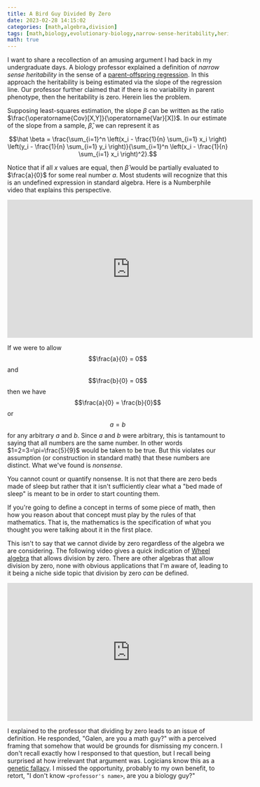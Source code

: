 ```yaml
---
title: A Bird Guy Divided By Zero
date: 2023-02-28 14:15:02
categories: [math,algebra,division]
tags: [math,biology,evolutionary-biology,narrow-sense-heritability,heritability,algebra,division,zero]
math: true
---
```


I want to share a recollection of an amusing argument I had back in my undergraduate days. A biology professor explained a definition of *narrow sense heritability* in the sense of a [parent-offspring regression](https://en.wikipedia.org/wiki/Heritability#Parent-offspring_regression). In this approach the heritability is being estimated via the slope of the regression line. Our professor further claimed that if there is no variability in parent phenotype, then the heritability is zero. Herein lies the problem.

Supposing least-squares estimation, the slope $\beta$ can be written as the ratio $\frac{\operatorname{Cov}[X,Y]}{\operatorname{Var}[X]}$. In our estimate of the slope from a sample, $\hat \beta$, we can represent it as

$$\hat \beta = \frac{\sum_{i=1}^n \left(x_i - \frac{1}{n} \sum_{i=1} x_i \right) \left(y_i - \frac{1}{n} \sum_{i=1} y_i \right)}{\sum_{i=1}^n \left(x_i - \frac{1}{n} \sum_{i=1} x_i \right)^2}.$$

Notice that if all $x$ values are equal, then $\hat \beta$ would be partially evaluated to $\frac{a}{0}$ for some real number $a$. Most students will recognize that this is an undefined expression in standard algebra. Here is a Numberphile video that explains this perspective.

<iframe width="560" height="315" src="https://www.youtube.com/embed/BRRolKTlF6Q" title="YouTube video player" frameborder="0" allow="accelerometer; autoplay; clipboard-write; encrypted-media; gyroscope; picture-in-picture; web-share" allowfullscreen></iframe>

If we were to allow 
$$\frac{a}{0} = 0$$
and 
$$\frac{b}{0} = 0$$
then we have
$$\frac{a}{0} = \frac{b}{0}$$
or 
$$a = b$$ for any arbitrary $a$ and $b$. Since $a$ and $b$ were arbitrary, this is tantamount to saying that all numbers are the same number. In other words $1=2=3=\pi=\frac{5}{9}$ would be taken to be true. But this violates our assumption (or construction in standard math) that these numbers are distinct. What we've found is *nonsense*.

You cannot count or quantify nonsense. It is not that there are zero beds made of sleep but rather that it isn't sufficiently clear what a "bed made of sleep" is meant to be in order to start counting them.

If you're going to define a concept in terms of some piece of math, then how you reason about that concept must play by the rules of that mathematics. That is, the mathematics is the specification of what you thought you were talking about it in the first place.

This isn't to say that we cannot divide by zero regardless of the algebra we are considering. The following video gives a quick indication of [Wheel algebra](https://en.wikipedia.org/wiki/Wheel_theory) that allows division by zero. There are other algebras that allow division by zero, none with obvious applications that I'm aware of, leading to it being a niche side topic that division by zero *can* be defined.

<iframe width="560" height="315" src="https://www.youtube.com/embed/ydLTfyXaQmU" title="YouTube video player" frameborder="0" allow="accelerometer; autoplay; clipboard-write; encrypted-media; gyroscope; picture-in-picture; web-share" allowfullscreen></iframe>

I explained to the professor that dividing by zero leads to an issue of definition. He responded, "Galen, are you a math guy?" with a perceived framing that somehow that would be grounds for dismissing my concern. I don't recall exactly how I responsed to that question, but I recall being surprised at how irrelevant that argument was. Logicians know this as a [genetic fallacy](https://en.wikipedia.org/wiki/Genetic_fallacy). I missed the opportunity, probably to my own benefit, to retort, "I don't know `<professor's name>`, are you a biology guy?"
